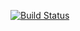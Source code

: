 [![Build Status](https://travis-ci.org/WeiqiPeng0/travis.svg?branch=master)](https://travis-ci.org/WeiqiPeng0/travis)
